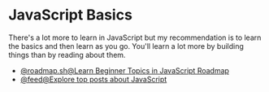 # JavaScript Basics

There's a lot more to learn in JavaScript but my recommendation is to learn the basics and then learn as you go. You'll learn a lot more by building things than by reading about them.

- [@roadmap.sh@Learn Beginner Topics in JavaScript Roadmap](/javascript)
- [@feed@Explore top posts about JavaScript](https://app.daily.dev/tags/javascript?ref=roadmapsh)
